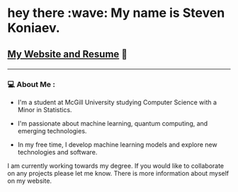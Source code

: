 <h1>
  hey there
  	:wave: 
  My name is Steven Koniaev.
</h1>
<h2>

[My Website and Resume](https://steven-koniaev.vercel.app/)  :thought_balloon:

</h2>

---



### :computer: About Me :

 - I'm a student at McGill University studying Computer Science with a Minor in Statistics.

- I'm passionate about machine learning, quantum computing, and emerging technologies.

- In my free time, I develop machine learning models and explore new technologies and software.


I am currently working towards my degree. If you would like to collaborate on any projects please let me know. There is more information about myself on my website. 



























‎ 

